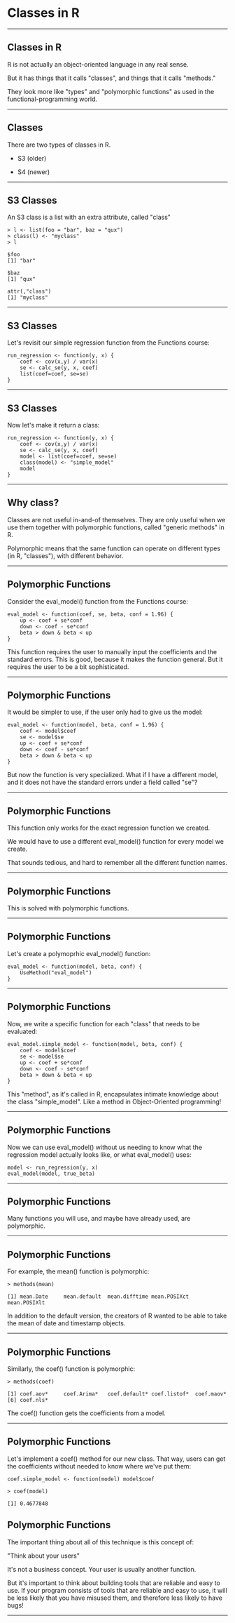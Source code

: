 # Classes in R

---

## Classes in R

R is not actually an object-oriented language in any real sense.

But it has things that it calls "classes", and things that it calls "methods."

They look more like "types" and "polymorphic functions" as used in the functional-programming world.

---

## Classes

There are two types of classes in R.

* S3 (older)

* S4 (newer)

---

## S3 Classes

An S3 class is a list with an extra attribute, called "class"

```{R}
> l <- list(foo = "bar", baz = "qux")
> class(l) <- "myclass"
> l

$foo
[1] "bar"

$baz
[1] "qux"

attr(,"class")
[1] "myclass"

```

---

## S3 Classes

Let's revisit our simple regression function from the Functions course:

```{R}
run_regression <- function(y, x) {
    coef <- cov(x,y) / var(x)
    se <- calc_se(y, x, coef)
    list(coef=coef, se=se)
}
```

---

## S3 Classes

Now let's make it return a class:

```{R}
run_regression <- function(y, x) {
    coef <- cov(x,y) / var(x)
    se <- calc_se(y, x, coef)
    model <- list(coef=coef, se=se)
    class(model) <- "simple_model"
    model
}
```

---

## Why class?

Classes are not useful in-and-of themselves. They are only useful when we use them together with polymorphic functions, called "generic methods" in R.

Polymorphic means that the same function can operate on different types (in R, "classes"), with different behavior.

---


## Polymorphic Functions

Consider the eval_model() function from the Functions course:

```{R}
eval_model <- function(coef, se, beta, conf = 1.96) {
    up <- coef + se*conf
    down <- coef - se*conf
    beta > down & beta < up
}
```

This function requires the user to manually input the coefficients and the standard errors. This is good, because it makes the function general. But it requires the user to be a bit sophisticated.

---

## Polymorphic Functions

It would be simpler to use, if the user only had to give us the model:

```{R}
eval_model <- function(model, beta, conf = 1.96) {
    coef <- model$coef
    se <- model$se
    up <- coef + se*conf
    down <- coef - se*conf
    beta > down & beta < up
}
```

But now the function is very specialized. What if I have a different model, and it does not have the standard errors under a field called "se"?

---

## Polymorphic Functions

This function only works for the exact regression function we created.

We would have to use a different eval_model() function for every model we create.

That sounds tedious, and hard to remember all the different function names.

---

## Polymorphic Functions

This is solved with polymorphic functions.

---

## Polymorphic Functions

Let's create a polymoprhic eval_model() function:

```{R}
eval_model <- function(model, beta, conf) {
    UseMethod("eval_model")
}

```
---


## Polymorphic Functions

Now, we write a specific function for each "class" that needs to be evaluated:

```{R}
eval_model.simple_model <- function(model, beta, conf) {
    coef <- model$coef
    se <- model$se
    up <- coef + se*conf
    down <- coef - se*conf
    beta > down & beta < up
}
```

This "method", as it's called in R, encapsulates intimate knowledge about the class "simple_model". Like a method in Object-Oriented programming!

---

## Polymorphic Functions

Now we can use eval\_model() without us needing to know what the regression model actually looks like, or what eval\_model() uses:

```{R}
model <- run_regression(y, x)
eval_model(model, true_beta)
```
---

## Polymorphic Functions

Many functions you will use, and maybe have already used, are polymorphic.

---

## Polymorphic Functions

For example, the mean() function is polymorphic:

```{R}
> methods(mean)

[1] mean.Date     mean.default  mean.difftime mean.POSIXct  mean.POSIXlt
```

In addition to the default version, the creators of R wanted to be able to take the mean of date and timestamp objects.

---

## Polymorphic Functions

Similarly, the coef() function is polymorphic:

```{R}
> methods(coef)

[1] coef.aov*     coef.Arima*   coef.default* coef.listof*  coef.maov*
[6] coef.nls*
```

The coef() function gets the coefficients from a model.

---


## Polymorphic Functions

Let's implement a coef() method for our new class. That way, users can get the coefficients without needed to know where we've put them:

```{R}
coef.simple_model <- function(model) model$coef

> coef(model)

[1] 0.4677848
```

## Polymorphic Functions

The important thing about all of this technique is this concept of:

"Think about your users"

It's not a business concept. Your user is usually another function.

But it's important to think about building tools that are reliable and easy to use. If your program consists of tools that are reliable and easy to use, it will be less likely that you have misused them, and therefore less likely to have bugs!

---
